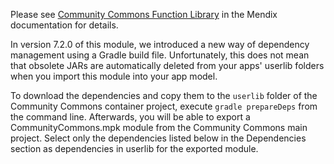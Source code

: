 Please see [Community Commons Function Library](https://docs.mendix.com/appstore/modules/community-commons-function-library) in the Mendix documentation for details.

In version 7.2.0 of this module, we introduced a new way of dependency management using a Gradle build file. Unfortunately, this does not mean that obsolete JARs are automatically deleted from your apps' userlib folders when you import this module into your app model.

To download the dependencies and copy them to the `userlib` folder of the Community Commons container project, execute `gradle prepareDeps` from the command line. Afterwards, you will be able to export a CommunityCommons.mpk module from the Community Commons main project. Select only the dependencies listed below in the Dependencies section as dependencies in userlib for the exported module.
